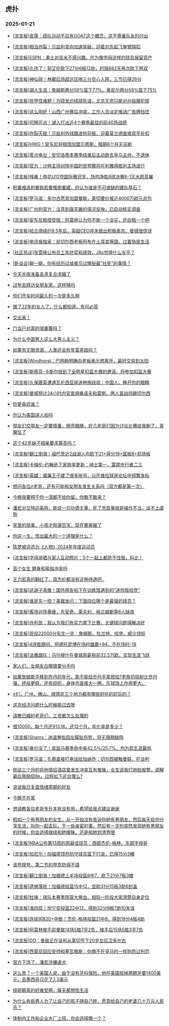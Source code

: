## 虎扑 
### 2025-01-21

+ [[流言板]皮蓬：团队运动不应有GOAT这个概念，这不尊重队友的付出](https://bbs.hupu.com/630094100.html)

+ [[流言板]相当炸裂！贝兹利变向加速突破，迎着刘东起飞单臂隔扣](https://bbs.hupu.com/630095382.html)

+ [[流言板]ESPN：勇士对吉米不感兴趣，在为像字母这样的球员保留资产](https://bbs.hupu.com/630094079.html)

+ [[流言板]久违了！郭艾伦砍下27分6板12助，时隔682天再次砍下两双](https://bbs.hupu.com/630097628.html)

+ [[流言板]神仙球！林葳后场超远压哨三分空心入网，三节已得26分](https://bbs.hupu.com/630096612.html)

+ [[流言板]湖人生涯：詹姆斯两分59%篮下77%，奥尼尔两分58%篮下75%](https://bbs.hupu.com/630096535.html)

+ [[流言板]世界性难题！方硕发边线球失误，北京无奈只能对孙铭徽犯规](https://bbs.hupu.com/630097206.html)

+ [[流言板]这么刚好！山西广州赛后冲突，工作人员淡定推进广告牌挡住](https://bbs.hupu.com/630097752.html)

+ [[流言板]可圈可点！湖人打出近4个赛季最佳的前40场战绩](https://bbs.hupu.com/630097899.html)

+ [[流言板]炸裂天赋！贝兹利外线跟进抢前板，迎着莫兰德直接双手补扣](https://bbs.hupu.com/630095457.html)

+ [[流言板]HWG！安东尼将租借加盟贝蒂斯，租期6个月无买断](https://bbs.hupu.com/630094254.html)

+ [[流言板]零点电台：安切洛蒂本赛季结束后主动辞去皇马主帅，不退休](https://bbs.hupu.com/630096423.html)

+ [[流言板]官方：沙特主场对阵中国的世预赛将在利雅得胜利主场进行](https://bbs.hupu.com/630093970.html)

+ [[流言板]残暴！申花U12夺国际赛冠军，场均净胜8球决赛8-1灭水原蓝翼](https://bbs.hupu.com/630092632.html)

+ [积重难返的曼联若要推倒重建，你认为谁是不可或缺的建队基石？](https://bbs.hupu.com/630090357.html)

+ [[流言板]罗马诺：多尔古愿意加盟曼联，莱切要价接近4000万欧元总包](https://bbs.hupu.com/630094642.html)

+ [[流言板]广州豹官方：注意到唐天翼的情况反映，已启动核实调查](https://bbs.hupu.com/630090132.html)

+ [[流言板]安东尼租借受阻：阿莫林认为你不能一个没买，还白租一个吧](https://bbs.hupu.com/630093838.html)

+ [[流言板]哈兰德续约9.5年后，英超CEO并未做出积极表态，曼城很惊讶](https://bbs.hupu.com/630093424.html)

+ [[流言板]电讯报独家：前切尔西老板阿布在土耳其等国，过着隐居生活](https://bbs.hupu.com/630092334.html)

+ [[社区热议]张雪峰公布员工年终奖和绩效，JRs觉得什么水平？](https://bbs.hupu.com/630094108.html)

+ [[卧谈会]聊一聊，你有经历过或者见过哪些最“社死”的事情？](https://bbs.hupu.com/630095468.html)

+ [今天半夜准备去求复合求婚了](https://bbs.hupu.com/630094741.html)

+ [过年去拜访女朋友家，这样够吗](https://bbs.hupu.com/630094510.html)

+ [你们开车时间最久的一次是多久啊](https://bbs.hupu.com/630094570.html)

+ [做了22年的女人了，什么都知道，有问必答](https://bbs.hupu.com/630096507.html)

+ [交出来！](https://bbs.hupu.com/630097494.html)

+ [门当户对真的很重要吗？](https://bbs.hupu.com/630094595.html)

+ [为什么中国男人这么大男人主义？](https://bbs.hupu.com/630095111.html)

+ [如果有无限资源，人类还会有贫富差距吗？](https://bbs.hupu.com/630094796.html)

+ [[流言板]Windhorst：巴特勒明确向老板表示想离开，最好交易到太阳](https://bbs.hupu.com/630099272.html)

+ [[流言板]斯蒂芬-卡斯尔收到了全明星扣篮大赛的邀请，将参加扣篮大赛](https://bbs.hupu.com/630099691.html)

+ [[流言板]久保建英遭遇瓦伦西亚球迷种族歧视：中国人，睁开你的眼睛](https://bbs.hupu.com/630099082.html)

+ [[流言板]曼城预计24小时内官宣胡桑诺夫和雷斯，两人首战将踢切尔西](https://bbs.hupu.com/630097122.html)

+ [你更喜欢谁？](https://bbs.hupu.com/630098857.html)

+ [你认为美国讲人权吗](https://bbs.hupu.com/630095041.html)

+ [朋友们交朋友一定要慎重，擦亮眼睛，好几年哥们因为讨论比赛给我删了，真魔怔了](https://bbs.hupu.com/630094986.html)

+ [这个42岁妹子相亲要求算高吗？](https://bbs.hupu.com/630096090.html)

+ [[流言板]翻江倒海！祖巴茨近2战湖人均砍下21+得分19+篮板8+前场板](https://bbs.hupu.com/630096286.html)

+ [[流言板]卡梅伦-约翰逊下家赔率更新：骑士第一，雷霆步行者二三](https://bbs.hupu.com/630099149.html)

+ [[流言板]英媒：威廉王子建了很多账号，以在维拉球迷论坛中频繁发帖](https://bbs.hupu.com/630091848.html)

+ [想问各位jr老哥，还有可能和女朋友发生关系吗（双方都是第一次）](https://bbs.hupu.com/630098819.html)

+ [今晚我要榨干你一滴都不给你留，你敢不敢来？](https://bbs.hupu.com/630097327.html)

+ [潘宏对艾特这条狗，能说一句功德无量，死了充其量就是操作不当，谈不上虐狗](https://bbs.hupu.com/630096645.html)

+ [家里的琐事，小孩才刚满百天，现在要离婚了](https://bbs.hupu.com/630099514.html)

+ [你这一生，悟出最大的一个道理是什么？](https://bbs.hupu.com/630095970.html)

+ [陈梦被评选为《人物》2024年年度运动员](https://bbs.hupu.com/630096978.html)

+ [[流言板]字母哥晒与家人互动照片：5个一起上都防不住我，科比！](https://bbs.hupu.com/630099399.html)

+ [高个女生 健身和瑜伽冲突吗](https://bbs.hupu.com/630097630.html)

+ [王力宏真的翻红了，周杰伦都没有这种待遇吧..](https://bbs.hupu.com/630097980.html)

+ [[流言板]这胡子真像！国外网友拍下在训练馆遇到的“迷你版哈登”](https://bbs.hupu.com/630099038.html)

+ [[流言板]谁是东一控？美媒发问：下面四位哪个是最强的球员？](https://bbs.hupu.com/630099227.html)

+ [[流言板]客场对阵黄蜂，东契奇、莱夫利、格兰姆斯等6人缺席](https://bbs.hupu.com/630099333.html)

+ [[流言板]许利民：我认为我们有实力拿下比赛，关键球问题得解决好](https://bbs.hupu.com/630098437.html)

+ [[流言板]现役22000分先生一览：詹姆斯、杜兰特、哈登、威少领衔](https://bbs.hupu.com/630098787.html)

+ [[流言板]4连胜期间，阿德托昆博在场时雄鹿+94，不在场时-18](https://bbs.hupu.com/630098127.html)

+ [[流言板]法鹰跟队：马尔穆什在曼城周薪税前32.5万欧，实现生涯飞跃](https://bbs.hupu.com/630098279.html)

+ [家人们、女朋友白眼狼要分手吗](https://bbs.hupu.com/630098683.html)

+ [如果詹姆斯平移到乔丹的年代，能不能给乔丹手拿把掐?老詹的投射比乔丹强，终结更稳，还有组织，身体也直接大一圈，在球场上作用更大。](https://bbs.hupu.com/630099507.html)

+ [jr们，广州、佛山、顺德这三个地方都有哪些好吃的好玩的？](https://bbs.hupu.com/630098901.html)

+ [这次经济问题什么时候能过去呀](https://bbs.hupu.com/630098321.html)

+ [请教已婚的老哥们，工资都怎么处理的](https://bbs.hupu.com/630098495.html)

+ [借10000，每个月还913.16，还12个月，年化率是多少？](https://bbs.hupu.com/630098402.html)

+ [[流言板]Shams：迪温琴佐因左脚趾伤势，将无限期缺阵](https://bbs.hupu.com/630100522.html)

+ [[流言板]身价没了！库兹马赛季命中率42.5%/25.7%，均为其生涯最低](https://bbs.hupu.com/630099306.html)

+ [[流言板]罗马诺：孔蒂直接打电话给加纳乔；切尔西接触曼联，在谈判](https://bbs.hupu.com/630098864.html)

+ [刚谈三个月的异地情侣酒店里发生冲突互有推搡，女生说我打她脸报警。调解最后我赔偿8k，过程如下这合理么?](https://bbs.hupu.com/630099607.html)

+ [说说每日复盘情绪周期的好处](https://bbs.hupu.com/630099117.html)

+ [今晚不在家](https://bbs.hupu.com/630099632.html)

+ [想请教各位老哥专升本有没有用，希望给我点建议谢谢](https://bbs.hupu.com/630098880.html)

+ [     假如一个有男朋友的女生，从一开始没有告诉你她有男朋友，然后每天给你分享生活，叫你一起去玩，干一些亲密的事。然后有一天你突然发现她有男朋友的时候，你会选择继续和她暧昧，还是和她划清界限](https://bbs.hupu.com/630099636.html)

+ [[流言板]NBA公布第13周的周最佳球员：西部杰伦-格林，东部字母哥](https://bbs.hupu.com/630101378.html)

+ [[流言板]加尼尔！加福德顶开防守球员篮下打进，已得15分3帽](https://bbs.hupu.com/630100158.html)

+ [该夸就夸，第二节的申京防得不错](https://bbs.hupu.com/630101192.html)

+ [[流言板]翻江倒海！加福德上半场投篮8中7，砍下21分7板3帽](https://bbs.hupu.com/630100336.html)

+ [[流言板]遗憾落败！加福德投篮15中12，空砍31分15板3助6封盖](https://bbs.hupu.com/630100872.html)

+ [[流言板]杜锋：球队本赛季阵容大换血，相较一阶段大家清楚自身定位](https://bbs.hupu.com/630099773.html)

+ [[流言板]准四双！坎宁安投篮22中12，得到32分9板7助10失误](https://bbs.hupu.com/630101683.html)

+ [[流言板]连续9场20+中断！杰伦-格林投篮21中8，得到19分4板4助](https://bbs.hupu.com/630101792.html)

+ [[流言板]阿莫林接手前曼联14场5胜7平2负，接手后15场5胜3平7负](https://bbs.hupu.com/630095697.html)

+ [[流言板]DO：曼联正在谈判从莱切签下20岁左后卫多尔古](https://bbs.hupu.com/630094507.html)

+ [[流言板]西蒙尼回应安帅和塞瓦略斯：你俩不在皇马时一样抱怨过判罚](https://bbs.hupu.com/630096650.html)

+ [官方下场了，潘宏涉嫌虐犬](https://bbs.hupu.com/630100418.html)

+ [这么贵？一个美国人说，由于没有牙科保险，他在美国拔掉两颗牙要1400美元，去墨西哥只花了2.5美元](https://bbs.hupu.com/630100387.html)

+ [排卵期真的好难受啊，每天都想性生活](https://bbs.hupu.com/630101271.html)

+ [为什么有些男人为了让自己的孩子随自己姓，愿意给自己的老婆几十万元人民币？](https://bbs.hupu.com/630100440.html)

+ [体制内工作和企业大厂上班，你会选择哪一个？](https://bbs.hupu.com/630099908.html)

